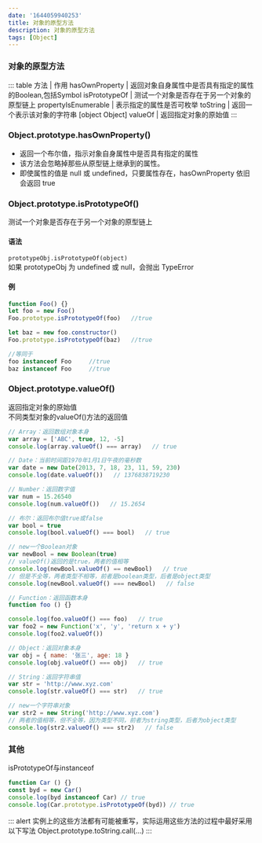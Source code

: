 ```yaml
---
date: '1644059940253'
title: 对象的原型方法
description: 对象的原型方法
tags: [Object]
---
```


### 对象的原型方法
::: table
方法                 | 作用
hasOwnProperty       | 返回对象自身属性中是否具有指定的属性的Boolean,包括Symbol
isPrototypeOf        | 测试一个对象是否存在于另一个对象的原型链上
propertyIsEnumerable | 表示指定的属性是否可枚举
toString             | 返回一个表示该对象的字符串 [object Object]
valueOf              | 返回指定对象的原始值
:::

### Object.prototype.hasOwnProperty()
 - 返回一个布尔值，指示对象自身属性中是否具有指定的属性
 - 该方法会忽略掉那些从原型链上继承到的属性。
 - 即使属性的值是 null 或 undefined，只要属性存在，hasOwnProperty 依旧会返回 true
### Object.prototype.isPrototypeOf()
测试一个对象是否存在于另一个对象的原型链上  
#### 语法
`prototypeObj.isPrototypeOf(object)`  
如果 prototypeObj 为 undefined 或 null，会抛出 TypeError
#### 例
```javascript
function Foo() {}
let foo = new Foo()
Foo.prototype.isPrototypeOf(foo)   //true

let baz = new foo.constructor()
Foo.prototype.isPrototypeOf(baz)   //true

//等同于
foo instanceof Foo     //true
baz instanceof Foo     //true
```
### Object.prototype.valueOf()
返回指定对象的原始值  
不同类型对象的valueOf()方法的返回值
```javascript
// Array：返回数组对象本身
var array = ['ABC', true, 12, -5]
console.log(array.valueOf() === array)   // true

// Date：当前时间距1970年1月1日午夜的毫秒数
var date = new Date(2013, 7, 18, 23, 11, 59, 230)
console.log(date.valueOf())   // 1376838719230

// Number：返回数字值
var num = 15.26540
console.log(num.valueOf())   // 15.2654

// 布尔：返回布尔值true或false
var bool = true
console.log(bool.valueOf() === bool)   // true

// new一个Boolean对象
var newBool = new Boolean(true)
// valueOf()返回的是true，两者的值相等
console.log(newBool.valueOf() == newBool)   // true
// 但是不全等，两者类型不相等，前者是boolean类型，后者是object类型
console.log(newBool.valueOf() === newBool)   // false

// Function：返回函数本身
function foo () {}

console.log(foo.valueOf() === foo)   // true
var foo2 = new Function('x', 'y', 'return x + y')
console.log(foo2.valueOf())

// Object：返回对象本身
var obj = { name: '张三', age: 18 }
console.log(obj.valueOf() === obj)   // true

// String：返回字符串值
var str = 'http://www.xyz.com'
console.log(str.valueOf() === str)   // true

// new一个字符串对象
var str2 = new String('http://www.xyz.com')
// 两者的值相等，但不全等，因为类型不同，前者为string类型，后者为object类型
console.log(str2.valueOf() === str2)   // false
```

### 其他
isPrototypeOf与instanceof
```javascript
function Car () {}
const byd = new Car()
console.log(byd instanceof Car) // true
console.log(Car.prototype.isPrototypeOf(byd)) // true
```

::: alert
实例上的这些方法都有可能被重写，实际运用这些方法的过程中最好采用以下写法
Object.prototype.toString.call(...)
:::
